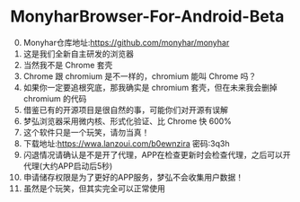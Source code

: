 # MonyharBrowser-For-Android-Beta
0. Monyhar仓库地址:https://github.com/monyhar/monyhar
1. 这是我们全新自主研发的浏览器
2. 当然我不是 Chrome 套壳
3. Chrome 跟 chromium 是不一样的，chromium 能叫 Chrome 吗？
4. 如果你一定要追根究底，那我确实是 chromium 套壳，但在未来我会删掉 chromium 的代码
5. 借鉴已有的开源项目是很自然的事，可能你们对开源有误解
6. 梦弘浏览器采用微内核、形式化验证、比 Chrome 快 600% 
7. 这个软件只是一个玩笑，请勿当真！ 
8. 下载地址:https://wwa.lanzoui.com/b0ewnzira 密码:3q3h    
9. 闪退情况请确认是不是开了代理，APP在检查更新时会检查代理，之后可以开代理(大约APP启动后5秒)
10. 申请储存权限是为了更好的APP服务，梦弘不会收集用户数据！
11. 虽然是个玩笑，但其实完全可以正常使用
